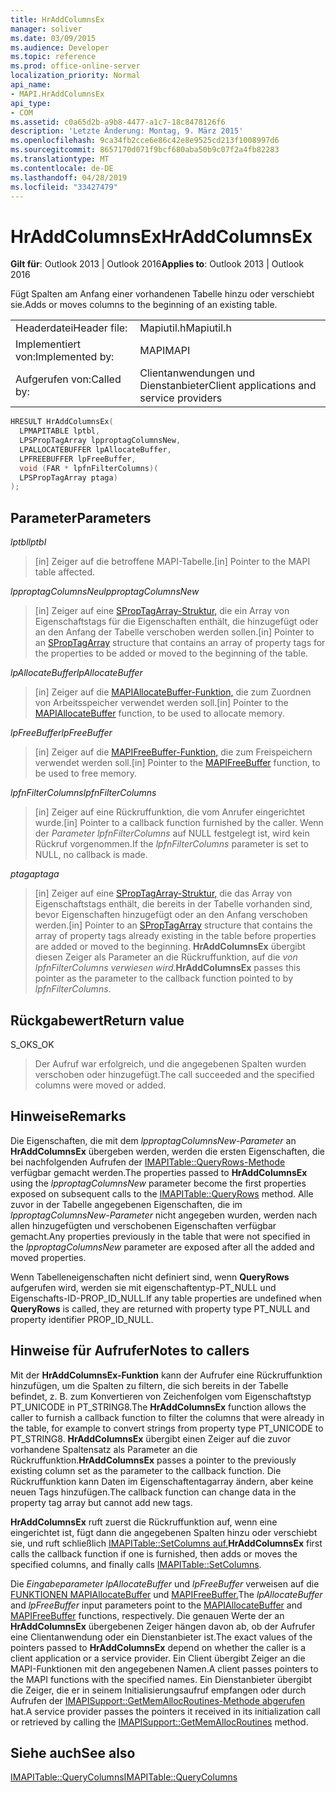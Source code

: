 ```yaml
---
title: HrAddColumnsEx
manager: soliver
ms.date: 03/09/2015
ms.audience: Developer
ms.topic: reference
ms.prod: office-online-server
localization_priority: Normal
api_name:
- MAPI.HrAddColumnsEx
api_type:
- COM
ms.assetid: c0a65d2b-a9b8-4477-a1c7-18c8478126f6
description: 'Letzte Änderung: Montag, 9. März 2015'
ms.openlocfilehash: 9ca34fb2cce6e86c42e8e9525cd213f1008997d6
ms.sourcegitcommit: 8657170d071f9bcf680aba50b9c07f2a4fb82283
ms.translationtype: MT
ms.contentlocale: de-DE
ms.lasthandoff: 04/28/2019
ms.locfileid: "33427479"
---
```

# <a name="hraddcolumnsex"></a><span data-ttu-id="67522-103">HrAddColumnsEx</span><span class="sxs-lookup"><span data-stu-id="67522-103">HrAddColumnsEx</span></span>

  
  
<span data-ttu-id="67522-104">**Gilt für**: Outlook 2013 | Outlook 2016</span><span class="sxs-lookup"><span data-stu-id="67522-104">**Applies to**: Outlook 2013 | Outlook 2016</span></span> 
  
<span data-ttu-id="67522-105">Fügt Spalten am Anfang einer vorhandenen Tabelle hinzu oder verschiebt sie.</span><span class="sxs-lookup"><span data-stu-id="67522-105">Adds or moves columns to the beginning of an existing table.</span></span> 
  
|||
|:-----|:-----|
|<span data-ttu-id="67522-106">Headerdatei</span><span class="sxs-lookup"><span data-stu-id="67522-106">Header file:</span></span>  <br/> |<span data-ttu-id="67522-107">Mapiutil.h</span><span class="sxs-lookup"><span data-stu-id="67522-107">Mapiutil.h</span></span>  <br/> |
|<span data-ttu-id="67522-108">Implementiert von:</span><span class="sxs-lookup"><span data-stu-id="67522-108">Implemented by:</span></span>  <br/> |<span data-ttu-id="67522-109">MAPI</span><span class="sxs-lookup"><span data-stu-id="67522-109">MAPI</span></span>  <br/> |
|<span data-ttu-id="67522-110">Aufgerufen von:</span><span class="sxs-lookup"><span data-stu-id="67522-110">Called by:</span></span>  <br/> |<span data-ttu-id="67522-111">Clientanwendungen und Dienstanbieter</span><span class="sxs-lookup"><span data-stu-id="67522-111">Client applications and service providers</span></span>  <br/> |
   
```cpp
HRESULT HrAddColumnsEx(
  LPMAPITABLE lptbl,
  LPSPropTagArray lpproptagColumnsNew,
  LPALLOCATEBUFFER lpAllocateBuffer,
  LPFREEBUFFER lpFreeBuffer,
  void (FAR * lpfnFilterColumns)(
  LPSPropTagArray ptaga)
);
```

## <a name="parameters"></a><span data-ttu-id="67522-112">Parameter</span><span class="sxs-lookup"><span data-stu-id="67522-112">Parameters</span></span>

 <span data-ttu-id="67522-113">_lptbl_</span><span class="sxs-lookup"><span data-stu-id="67522-113">_lptbl_</span></span>
  
> <span data-ttu-id="67522-114">[in] Zeiger auf die betroffene MAPI-Tabelle.</span><span class="sxs-lookup"><span data-stu-id="67522-114">[in] Pointer to the MAPI table affected.</span></span> 
    
 <span data-ttu-id="67522-115">_lpproptagColumnsNeu_</span><span class="sxs-lookup"><span data-stu-id="67522-115">_lpproptagColumnsNew_</span></span>
  
> <span data-ttu-id="67522-116">[in] Zeiger auf eine [SPropTagArray-Struktur,](sproptagarray.md) die ein Array von Eigenschaftstags für die Eigenschaften enthält, die hinzugefügt oder an den Anfang der Tabelle verschoben werden sollen.</span><span class="sxs-lookup"><span data-stu-id="67522-116">[in] Pointer to an [SPropTagArray](sproptagarray.md) structure that contains an array of property tags for the properties to be added or moved to the beginning of the table.</span></span> 
    
 <span data-ttu-id="67522-117">_lpAllocateBuffer_</span><span class="sxs-lookup"><span data-stu-id="67522-117">_lpAllocateBuffer_</span></span>
  
> <span data-ttu-id="67522-118">[in] Zeiger auf die [MAPIAllocateBuffer-Funktion,](mapiallocatebuffer.md) die zum Zuordnen von Arbeitsspeicher verwendet werden soll.</span><span class="sxs-lookup"><span data-stu-id="67522-118">[in] Pointer to the [MAPIAllocateBuffer](mapiallocatebuffer.md) function, to be used to allocate memory.</span></span> 
    
 <span data-ttu-id="67522-119">_lpFreeBuffer_</span><span class="sxs-lookup"><span data-stu-id="67522-119">_lpFreeBuffer_</span></span>
  
> <span data-ttu-id="67522-120">[in] Zeiger auf die [MAPIFreeBuffer-Funktion,](mapifreebuffer.md) die zum Freispeichern verwendet werden soll.</span><span class="sxs-lookup"><span data-stu-id="67522-120">[in] Pointer to the [MAPIFreeBuffer](mapifreebuffer.md) function, to be used to free memory.</span></span> 
    
 <span data-ttu-id="67522-121">_lpfnFilterColumns_</span><span class="sxs-lookup"><span data-stu-id="67522-121">_lpfnFilterColumns_</span></span>
  
> <span data-ttu-id="67522-122">[in] Zeiger auf eine Rückruffunktion, die vom Anrufer eingerichtet wurde.</span><span class="sxs-lookup"><span data-stu-id="67522-122">[in] Pointer to a callback function furnished by the caller.</span></span> <span data-ttu-id="67522-123">Wenn der  _Parameter lpfnFilterColumns_ auf NULL festgelegt ist, wird kein Rückruf vorgenommen.</span><span class="sxs-lookup"><span data-stu-id="67522-123">If the  _lpfnFilterColumns_ parameter is set to NULL, no callback is made.</span></span> 
    
 <span data-ttu-id="67522-124">_ptaga_</span><span class="sxs-lookup"><span data-stu-id="67522-124">_ptaga_</span></span>
  
> <span data-ttu-id="67522-125">[in] Zeiger auf eine [SPropTagArray-Struktur,](sproptagarray.md) die das Array von Eigenschaftstags enthält, die bereits in der Tabelle vorhanden sind, bevor Eigenschaften hinzugefügt oder an den Anfang verschoben werden.</span><span class="sxs-lookup"><span data-stu-id="67522-125">[in] Pointer to an [SPropTagArray](sproptagarray.md) structure that contains the array of property tags already existing in the table before properties are added or moved to the beginning.</span></span> <span data-ttu-id="67522-126">**HrAddColumnsEx** übergibt diesen Zeiger als Parameter an die Rückruffunktion, auf die _von lpfnFilterColumns verwiesen wird._</span><span class="sxs-lookup"><span data-stu-id="67522-126">**HrAddColumnsEx** passes this pointer as the parameter to the callback function pointed to by  _lpfnFilterColumns_.</span></span>
    
## <a name="return-value"></a><span data-ttu-id="67522-127">Rückgabewert</span><span class="sxs-lookup"><span data-stu-id="67522-127">Return value</span></span>

<span data-ttu-id="67522-128">S_OK</span><span class="sxs-lookup"><span data-stu-id="67522-128">S_OK</span></span> 
  
> <span data-ttu-id="67522-129">Der Aufruf war erfolgreich, und die angegebenen Spalten wurden verschoben oder hinzugefügt.</span><span class="sxs-lookup"><span data-stu-id="67522-129">The call succeeded and the specified columns were moved or added.</span></span>
    
## <a name="remarks"></a><span data-ttu-id="67522-130">Hinweise</span><span class="sxs-lookup"><span data-stu-id="67522-130">Remarks</span></span>

<span data-ttu-id="67522-131">Die Eigenschaften, die mit dem _lpproptagColumnsNew-Parameter_ an **HrAddColumnsEx** übergeben werden, werden die ersten Eigenschaften, die bei nachfolgenden Aufrufen der [IMAPITable::QueryRows-Methode](imapitable-queryrows.md) verfügbar gemacht werden.</span><span class="sxs-lookup"><span data-stu-id="67522-131">The properties passed to **HrAddColumnsEx** using the  _lpproptagColumnsNew_ parameter become the first properties exposed on subsequent calls to the [IMAPITable::QueryRows](imapitable-queryrows.md) method.</span></span> <span data-ttu-id="67522-132">Alle zuvor in der Tabelle angegebenen Eigenschaften, die im  _lpproptagColumnsNew-Parameter_ nicht angegeben wurden, werden nach allen hinzugefügten und verschobenen Eigenschaften verfügbar gemacht.</span><span class="sxs-lookup"><span data-stu-id="67522-132">Any properties previously in the table that were not specified in the  _lpproptagColumnsNew_ parameter are exposed after all the added and moved properties.</span></span> 
  
<span data-ttu-id="67522-133">Wenn Tabelleneigenschaften nicht definiert sind, wenn **QueryRows** aufgerufen wird, werden sie mit eigenschaftentyp-PT_NULL und Eigenschafts-ID-PROP_ID_NULL.</span><span class="sxs-lookup"><span data-stu-id="67522-133">If any table properties are undefined when **QueryRows** is called, they are returned with property type PT_NULL and property identifier PROP_ID_NULL.</span></span> 
  
## <a name="notes-to-callers"></a><span data-ttu-id="67522-134">Hinweise für Aufrufer</span><span class="sxs-lookup"><span data-stu-id="67522-134">Notes to callers</span></span>

<span data-ttu-id="67522-135">Mit der **HrAddColumnsEx-Funktion** kann der Aufrufer eine Rückruffunktion hinzufügen, um die Spalten zu filtern, die sich bereits in der Tabelle befindet, z. B. zum Konvertieren von Zeichenfolgen vom Eigenschaftstyp PT_UNICODE in PT_STRING8.</span><span class="sxs-lookup"><span data-stu-id="67522-135">The **HrAddColumnsEx** function allows the caller to furnish a callback function to filter the columns that were already in the table, for example to convert strings from property type PT_UNICODE to PT_STRING8.</span></span> <span data-ttu-id="67522-136">**HrAddColumnsEx** übergibt einen Zeiger auf die zuvor vorhandene Spaltensatz als Parameter an die Rückruffunktion.</span><span class="sxs-lookup"><span data-stu-id="67522-136">**HrAddColumnsEx** passes a pointer to the previously existing column set as the parameter to the callback function.</span></span> <span data-ttu-id="67522-137">Die Rückruffunktion kann Daten im Eigenschaftentagarray ändern, aber keine neuen Tags hinzufügen.</span><span class="sxs-lookup"><span data-stu-id="67522-137">The callback function can change data in the property tag array but cannot add new tags.</span></span> 
  
 <span data-ttu-id="67522-138">**HrAddColumnsEx** ruft zuerst die Rückruffunktion auf, wenn eine eingerichtet ist, fügt dann die angegebenen Spalten hinzu oder verschiebt sie, und ruft schließlich [IMAPITable::SetColumns auf.](imapitable-setcolumns.md)</span><span class="sxs-lookup"><span data-stu-id="67522-138">**HrAddColumnsEx** first calls the callback function if one is furnished, then adds or moves the specified columns, and finally calls [IMAPITable::SetColumns](imapitable-setcolumns.md).</span></span> 
  
<span data-ttu-id="67522-139">Die _Eingabeparameter lpAllocateBuffer_ und _lpFreeBuffer_ verweisen auf die [FUNKTIONEN MAPIAllocateBuffer](mapiallocatebuffer.md) und [MAPIFreeBuffer.](mapifreebuffer.md)</span><span class="sxs-lookup"><span data-stu-id="67522-139">The  _lpAllocateBuffer_ and  _lpFreeBuffer_ input parameters point to the [MAPIAllocateBuffer](mapiallocatebuffer.md) and [MAPIFreeBuffer](mapifreebuffer.md) functions, respectively.</span></span> <span data-ttu-id="67522-140">Die genauen Werte der an **HrAddColumnsEx** übergebenen Zeiger hängen davon ab, ob der Aufrufer eine Clientanwendung oder ein Dienstanbieter ist.</span><span class="sxs-lookup"><span data-stu-id="67522-140">The exact values of the pointers passed to **HrAddColumnsEx** depend on whether the caller is a client application or a service provider.</span></span> <span data-ttu-id="67522-141">Ein Client übergibt Zeiger an die MAPI-Funktionen mit den angegebenen Namen.</span><span class="sxs-lookup"><span data-stu-id="67522-141">A client passes pointers to the MAPI functions with the specified names.</span></span> <span data-ttu-id="67522-142">Ein Dienstanbieter übergibt die Zeiger, die er in seinem Initialisierungsaufruf empfangen oder durch Aufrufen der [IMAPISupport::GetMemAllocRoutines-Methode abgerufen](imapisupport-getmemallocroutines.md) hat.</span><span class="sxs-lookup"><span data-stu-id="67522-142">A service provider passes the pointers it received in its initialization call or retrieved by calling the [IMAPISupport::GetMemAllocRoutines](imapisupport-getmemallocroutines.md) method.</span></span> 
  
## <a name="see-also"></a><span data-ttu-id="67522-143">Siehe auch</span><span class="sxs-lookup"><span data-stu-id="67522-143">See also</span></span>



[<span data-ttu-id="67522-144">IMAPITable::QueryColumns</span><span class="sxs-lookup"><span data-stu-id="67522-144">IMAPITable::QueryColumns</span></span>](imapitable-querycolumns.md)

